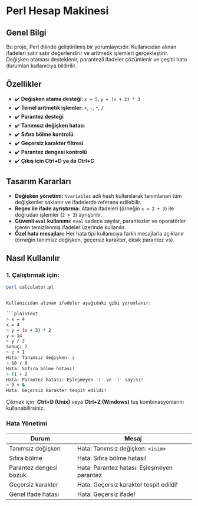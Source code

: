 # Perl Hesap Makinesi

## Genel Bilgi

Bu proje, Perl dilinde geliştirilmiş bir yorumlayıcıdır. Kullanıcıdan alınan ifadeleri satır satır değerlendirir ve aritmetik işlemleri gerçekleştirir. Değişken ataması desteklenir, parantezli ifadeler çözümlenir ve çeşitli hata durumları kullanıcıya bildirilir.

## Özellikler

- ✔️ **Değişken atama desteği**: `x = 5`, `y = (x + 2) * 3`
- ✔️ **Temel aritmetik işlemler**: `+`, `-`, `*`, `/`
- ✔️ **Parantez desteği**
- ✔️ **Tanımsız değişken hatası**
- ✔️ **Sıfıra bölme kontrolü**
- ✔️ **Geçersiz karakter filtresi**
- ✔️ **Parantez dengesi kontrolü**
- ✔️ **Çıkış için Ctrl+D ya da Ctrl+C**

## Tasarım Kararları

- **Değişken yönetimi:** `%variables` adlı hash kullanılarak tanımlanan tüm değişkenler saklanır ve ifadelerde referans edilebilir.
- **Regex ile ifade ayrıştırma:** Atama ifadeleri (örneğin `x = 2 + 3`) ile doğrudan işlemler (`2 + 3`) ayrıştırılır.
- **Güvenli `eval` kullanımı:** `eval` sadece sayılar, parantezler ve operatörler içeren temizlenmiş ifadeler üzerinde kullanılır.
- **Özel hata mesajları:** Her hata tipi kullanıcıya farklı mesajlarla açıklanır (örneğin tanımsız değişken, geçersiz karakter, eksik parantez vs).

## Nasıl Kullanılır

### 1. Çalıştırmak için:

````bash
perl calculator.pl


Kullanıcıdan alınan ifadeler aşağıdaki gibi yorumlanır:

```plaintext
> x = 4
x = 4
> y = (x + 3) * 2
y = 14
> y / 2
Sonuç: 7
> z + 1
Hata: Tanımsız değişken: z
> 10 / 0
Hata: Sıfıra bölme hatası!
> (1 + 2
Hata: Parantez hatası: Eşleşmeyen '(' ve ')' sayısı!
> 3 + &
Hata: Geçersiz karakter tespit edildi!
````

Çıkmak için: **Ctrl+D (Unix)** veya **Ctrl+Z (Windows)** tuş kombinasyonlarını kullanabilirsiniz.

### Hata Yönetimi

| Durum                  | Mesaj                                      |
| ---------------------- | ------------------------------------------ |
| Tanımsız değişken      | Hata: Tanımsız değişken: `<isim>`          |
| Sıfıra bölme           | Hata: Sıfıra bölme hatası!                 |
| Parantez dengesi bozuk | Hata: Parantez hatası: Eşleşmeyen parantez |
| Geçersiz karakter      | Hata: Geçersiz karakter tespit edildi!     |
| Genel ifade hatası     | Hata: Geçersiz ifade!                      |
